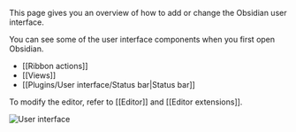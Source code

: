 This page gives you an overview of how to add or change the Obsidian user interface.

You can see some of the user interface components when you first open Obsidian.

- [[Ribbon actions]]
- [[Views]]
- [[Plugins/User interface/Status bar|Status bar]]

To modify the editor, refer to [[Editor]] and [[Editor extensions]].

![User interface](../../Assets/user-interface.png)
